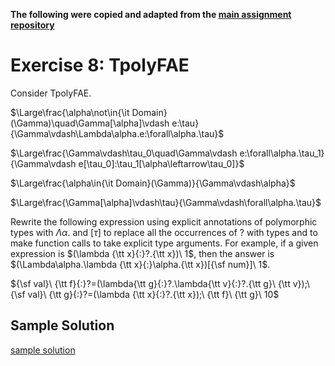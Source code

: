 **The following were copied and adapted from the [main assignment repository](https://github.com/kaist-plrg-cs320/assignment-docs/blob/master/ex8/README.md)**

# Exercise 8: TpolyFAE

Consider TpolyFAE.

$\Large\frac{\alpha\not\in{\it Domain}(\Gamma)\quad\Gamma[\alpha]\vdash e:\tau}{\Gamma\vdash\Lambda\alpha.e:\forall\alpha.\tau}$

$\Large\frac{\Gamma\vdash\tau_0\quad\Gamma\vdash e:\forall\alpha.\tau_1}{\Gamma\vdash e[\tau_0]:\tau_1[\alpha\leftarrow\tau_0]}$

$\Large\frac{\alpha\in{\it Domain}(\Gamma)}{\Gamma\vdash\alpha}$

$\Large\frac{\Gamma[\alpha]\vdash\tau}{\Gamma\vdash\forall\alpha.\tau}$

Rewrite the following expression using explicit annotations of polymorphic types
with $\Lambda\alpha.$ and $[\tau]$
to replace all the occurrences of $?$ with types
and to make function calls to take explicit type arguments.
For example, if a given expression is $(\lambda {\tt x}{:}?.{\tt x})\ 1$, then the answer is
$(\Lambda\alpha.\lambda {\tt x}{:}\alpha.{\tt x})[{\sf num}]\ 1$.

${\sf val}\ {\tt f}{:}?=(\lambda{\tt g}{:}?.\lambda{\tt v}{:}?.{\tt g}\ {\tt v});\ {\sf val}\ {\tt g}{:}?=(\lambda {\tt x}{:}?.{\tt x});\ {\tt f}\ {\tt g}\ 10$

## Sample Solution

[sample solution](https://github.com/kaist-plrg-cs320/assignment-docs/blob/master/ex8/solution.md)